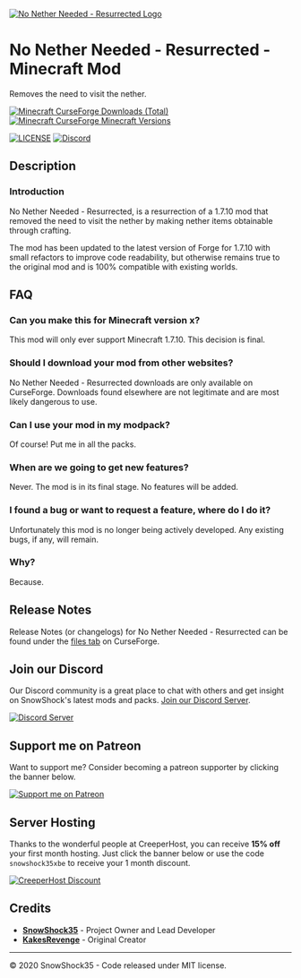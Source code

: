 [![No Nether Needed - Resurrected Logo](https://cdn.snowshock35.com/mods/jei-integration/logo_horizontal_dark.png)](https://curseforge.com/minecraft/mc-mods/no-nether-needed-resurrected)

# No Nether Needed - Resurrected - Minecraft Mod

Removes the need to visit the nether.

[![Minecraft CurseForge Downloads (Total)](http://cf.way2muchnoise.eu/full_407458_downloads.svg?badge_style=for_the_badge)](https://curseforge.com/minecraft/mc-mods/no-nether-needed-resurrected)
[![Minecraft CurseForge Minecraft Versions](http://cf.way2muchnoise.eu/versions/407458.svg?badge_style=for_the_badge)](https://curseforge.com/minecraft/mc-mods/no-nether-needed-resurrected)

[![LICENSE](https://img.shields.io/github/license/snowshock35/jei-integration?style=for-the-badge)](https://github.com/snowshock35/no-nether-needed-resurrected/blob/master/LICENSE)
[![Discord](https://img.shields.io/discord/284709326189494282?color=7289da&label=Discord&style=for-the-badge)](https://discord.gg/r6xEGbz)

## Description

### Introduction

No Nether Needed - Resurrected, is a resurrection of a 1.7.10 mod that removed the need to visit the nether by making nether items obtainable through crafting.

The mod has been updated to the latest version of Forge for 1.7.10 with small refactors to improve code readability, but otherwise remains true to the original mod and is 100% compatible with existing worlds.

## FAQ

### Can you make this for Minecraft version x?

This mod will only ever support Minecraft 1.7.10. This decision is final.

### Should I download your mod from other websites?

No Nether Needed - Resurrected downloads are only available on CurseForge. Downloads found elsewhere are not legitimate and are most likely dangerous to use.

### Can I use your mod in my modpack?

Of course! Put me in all the packs.

### When are we going to get new features?

Never. The mod is in its final stage. No features will be added.

### I found a bug or want to request a feature, where do I do it?

Unfortunately this mod is no longer being actively developed. Any existing bugs, if any, will remain.

### Why?

Because.

## Release Notes

Release Notes (or changelogs) for No Nether Needed - Resurrected can be found under the [files tab](https://curseforge.com/minecraft/mc-mods//no-nether-needed-resurrected/files) on CurseForge.

## Join our Discord

Our Discord community is a great place to chat with others and get insight on SnowShock's latest mods and packs. [Join our Discord Server](https://discord.gg/r6xEGbz).

[![Discord Server](https://cdn.snowshock35.com/misc/discord-logo_wordmark_black_sm.png)](https://discord.gg/H4FUqrj)

## Support me on Patreon

Want to support me? Consider becoming a patreon supporter by clicking the banner below.

[![Support me on Patreon](https://cdn.snowshock35.com/misc/patreon_wordmark_black_sm.png)](https://patreon.com/snowshock35)

## Server Hosting

Thanks to the wonderful people at CreeperHost, you can receive **15% off** your first month hosting. Just click the banner below or use the code `snowshock35xbe` to receive your 1 month discount.

[![CreeperHost Discount](https://cdn.snowshock35.com/misc/ch_snowshock35xbe.png)](http://partners.creeper.host/r/snowshock35xbe)

## Credits

- **[SnowShock35](https://linktr.ee/snowshock35)** - Project Owner and Lead Developer
- **[KakesRevenge](https://github.com/KakesRevenge)** - Original Creator

---

&copy; 2020 SnowShock35 - Code released under MIT license.
